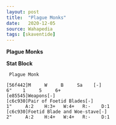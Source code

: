 ```yaml
---
layout: post
title:  "Plague Monks"
date:   2020-12-05
source: Wahapedia
tags: [skaventide]
---
```


**Plague Monks**

**Stat Block**
```
 Plague Monk
```

```
[56f442]M     W     B     Sa    [-]
6"    1     5     6+    
[e85545]Weapons[-]
[c6c930]Pair of Foetid Blades[-]
1"     A:2    H:3+   W:4+   R:-    D:1   
[c6c930]Foetid Blade and Woe-stave[-]
2"     A:2    H:4+   W:4+   R:-    D:1   
```


